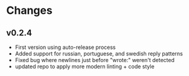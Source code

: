 # Changes

## v0.2.4

* First version using auto-release process
* Added support for russian, portuguese, and swedish reply patterns
* Fixed bug where newlines just before "wrote:" weren't detected
* updated repo to apply more modern linting + code style

